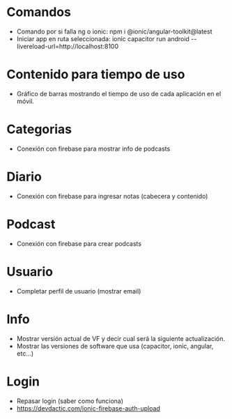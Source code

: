 # Comandos
- Comando por si falla ng o ionic: npm i @ionic/angular-toolkit@latest
- Iniciar app en ruta seleccionada: ionic capacitor run android --livereload-url=http://localhost:8100

# Contenido para tiempo de uso 
- Gráfico de barras mostrando el tiempo de uso de cada aplicación en el móvil.

# Categorias
- Conexión con firebase para mostrar info de podcasts

# Diario
- Conexión con firebase para ingresar notas (cabecera y contenido)

# Podcast
- Conexión con firebase para crear podcasts

# Usuario
- Completar perfil de usuario (mostrar email) 

# Info
- Mostrar versión actual de VF y decir cual será la siguiente actualización.
- Mostrar las versiones de software que usa (capacitor, ionic, angular, etc...)

# Login
- Repasar login (saber como funciona)
- https://devdactic.com/ionic-firebase-auth-upload







